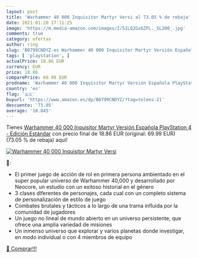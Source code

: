 ```yaml
---
layout: post
title: 'Warhammer 40 000 Inquisitor Martyr Versi al 73.05 % de rebaja'
date: 2021-01-20 17:11:25
image: 'https://m.media-amazon.com/images/I/51LQ2GxbZFL._SL200_.jpg'
comments: true
category: ofertas
author: ring
slug: 'B0799CNDYZ-es Warhammer 40 000 Inquisitor Martyr Versión Española...'
tags: [ 'playstation', ]
actualPrice: 18.86 EUR
currency: EUR
price: 18.86
comparePrice: 69.99 EUR
prodname: 'Warhammer 40 000 Inquisitor Martyr Versión Española PlayStation 4 - Edición Estándar'
country: 'es'
flag: '🇪🇸'
buyurl: 'https://www.amazon.es/dp/B0799CNDYZ/?tag=tolees-21'
descuento: '73.05'
average: '18.845'
---
```


Tienes [Warhammer 40 000 Inquisitor Martyr Versión Española PlayStation 4 - Edición Estándar](https://www.amazon.es/dp/B0799CNDYZ/?tag=tolees-21) con precio final de  18.86 EUR (original: 69.99 EUR) (73.05 %  de rebaja) aqui!

[![Warhammer 40 000 Inquisitor Martyr Versi](https://m.media-amazon.com/images/I/51LQ2GxbZFL._SL200_.jpg)](https://www.amazon.es/dp/B0799CNDYZ/?tag=tolees-21)

🔎:

- El primer juego de acción de rol en primera persona ambientado en el super popular universo de Warhammer 40,000 y desarrollado por Neocore, un estudio con un exitoso historial en el género
- 3 clases diferentes de personajes, cada cual con un completo sistema de personalización de estilo de juego
- Combates brutales y tácticos a lo largo de una trama influida por la comunidad de jugadores
- Un juego no lineal de mundo abierto en un universo persistente, que ofrece una amplia variedad de misiones
- Un inmenso universo que explorar y varios planetas donde investigar, en modo individual o con 4 miembros de equipo

[🛒 Comprar!!!](https://www.amazon.es/dp/B0799CNDYZ/?tag=tolees-21)
